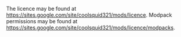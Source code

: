 The licence may be found at https://sites.google.com/site/coolsquid321/mods/licence. Modpack permissions may be found at https://sites.google.com/site/coolsquid321/mods/licence/modpacks.
